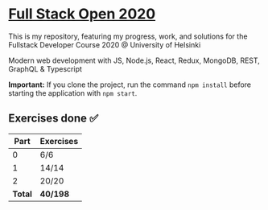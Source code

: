 # [Full Stack Open 2020](https://fullstackopen.com/en/)

This is my repository, featuring my progress, work, and solutions for the Fullstack Developer Course 2020 @ University of Helsinki

Modern web development with JS, Node.js, React, Redux, MongoDB, REST, GraphQL & Typescript

**Important:** If you clone the project, run the command `npm install` before starting the application with `npm start`.

## Exercises done :white_check_mark:

| Part      | Exercises  |
| --------- | ---------- |
| 0         | 6/6        |
| 1         | 14/14      |
| 2         | 20/20      |
| **Total** | **40/198** |
